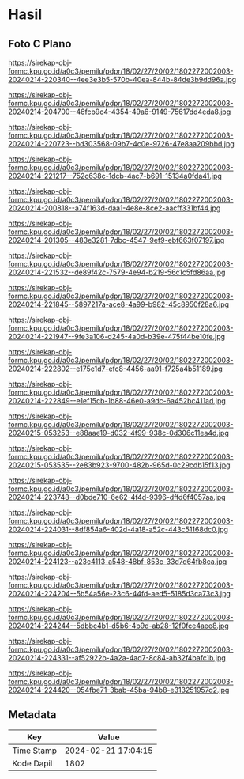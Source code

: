 # Hasil

## Foto C Plano

https://sirekap-obj-formc.kpu.go.id/a0c3/pemilu/pdpr/18/02/27/20/02/1802272002003-20240214-220340--4ee3e3b5-570b-40ea-844b-84de3b9dd96a.jpg

https://sirekap-obj-formc.kpu.go.id/a0c3/pemilu/pdpr/18/02/27/20/02/1802272002003-20240214-204700--46fcb9c4-4354-49a6-9149-75617dd4eda8.jpg

https://sirekap-obj-formc.kpu.go.id/a0c3/pemilu/pdpr/18/02/27/20/02/1802272002003-20240214-220723--bd303568-09b7-4c0e-9726-47e8aa209bbd.jpg

https://sirekap-obj-formc.kpu.go.id/a0c3/pemilu/pdpr/18/02/27/20/02/1802272002003-20240214-221217--752c638c-1dcb-4ac7-b691-15134a0fda41.jpg

https://sirekap-obj-formc.kpu.go.id/a0c3/pemilu/pdpr/18/02/27/20/02/1802272002003-20240214-200818--a74f163d-daa1-4e8e-8ce2-aacff331bf44.jpg

https://sirekap-obj-formc.kpu.go.id/a0c3/pemilu/pdpr/18/02/27/20/02/1802272002003-20240214-201305--483e3281-7dbc-4547-9ef9-ebf663f07197.jpg

https://sirekap-obj-formc.kpu.go.id/a0c3/pemilu/pdpr/18/02/27/20/02/1802272002003-20240214-221532--de89f42c-7579-4e94-b219-56c1c5fd86aa.jpg

https://sirekap-obj-formc.kpu.go.id/a0c3/pemilu/pdpr/18/02/27/20/02/1802272002003-20240214-221845--5897217a-ace8-4a99-b982-45c8950f28a6.jpg

https://sirekap-obj-formc.kpu.go.id/a0c3/pemilu/pdpr/18/02/27/20/02/1802272002003-20240214-221947--9fe3a106-d245-4a0d-b39e-475f44be10fe.jpg

https://sirekap-obj-formc.kpu.go.id/a0c3/pemilu/pdpr/18/02/27/20/02/1802272002003-20240214-222802--e175e1d7-efc8-4456-aa91-f725a4b51189.jpg

https://sirekap-obj-formc.kpu.go.id/a0c3/pemilu/pdpr/18/02/27/20/02/1802272002003-20240214-222849--e1ef15cb-1b88-46e0-a9dc-6a452bc411ad.jpg

https://sirekap-obj-formc.kpu.go.id/a0c3/pemilu/pdpr/18/02/27/20/02/1802272002003-20240215-053253--e88aae19-d032-4f99-938c-0d306c11ea4d.jpg

https://sirekap-obj-formc.kpu.go.id/a0c3/pemilu/pdpr/18/02/27/20/02/1802272002003-20240215-053535--2e83b923-9700-482b-965d-0c29cdb15f13.jpg

https://sirekap-obj-formc.kpu.go.id/a0c3/pemilu/pdpr/18/02/27/20/02/1802272002003-20240214-223748--d0bde710-6e62-4f4d-9396-dffd6f4057aa.jpg

https://sirekap-obj-formc.kpu.go.id/a0c3/pemilu/pdpr/18/02/27/20/02/1802272002003-20240214-224031--8df854a6-402d-4a18-a52c-443c51168dc0.jpg

https://sirekap-obj-formc.kpu.go.id/a0c3/pemilu/pdpr/18/02/27/20/02/1802272002003-20240214-224123--a23c4113-a548-48bf-853c-33d7d64fb8ca.jpg

https://sirekap-obj-formc.kpu.go.id/a0c3/pemilu/pdpr/18/02/27/20/02/1802272002003-20240214-224204--5b54a56e-23c6-44fd-aed5-5185d3ca73c3.jpg

https://sirekap-obj-formc.kpu.go.id/a0c3/pemilu/pdpr/18/02/27/20/02/1802272002003-20240214-224244--5dbbc4b1-d5b6-4b9d-ab28-12f0fce4aee8.jpg

https://sirekap-obj-formc.kpu.go.id/a0c3/pemilu/pdpr/18/02/27/20/02/1802272002003-20240214-224331--af52922b-4a2a-4ad7-8c84-ab32f4bafc1b.jpg

https://sirekap-obj-formc.kpu.go.id/a0c3/pemilu/pdpr/18/02/27/20/02/1802272002003-20240214-224420--054fbe71-3bab-45ba-94b8-e313251957d2.jpg


## Metadata

| Key        | Value               |
| ---------- | ------------------- |
| Time Stamp | 2024-02-21 17:04:15 |
| Kode Dapil | 1802                |



